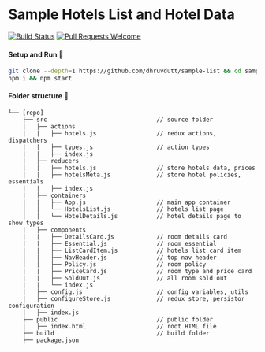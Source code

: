# Sample Hotels List and Hotel Data

[![Build Status](https://travis-ci.org/dhruvdutt/sample-list.svg)](https://travis-ci.org/dhruvdutt/sample-list)
[![Pull Requests Welcome](https://img.shields.io/badge/PRs-welcome-brightgreen.svg?style=flat)](http://makeapullrequest.com)

#### Setup and Run :runner:

```bash
git clone --depth=1 https://github.com/dhruvdutt/sample-list && cd sample-list
npm i && npm start
```

#### Folder structure :evergreen_tree:

```
└── [repo]
    ├── src                               // source folder
    |   ├── actions
    |   |   ├── hotels.js                 // redux actions, dispatchers
    |   |   ├── types.js                  // action types
    |   |   ├── index.js
    |   ├── reducers
    |   |   ├── hotels.js                 // store hotels data, prices
    |   |   ├── hotelsMeta.js             // store hotel policies, essentials
    |   |   ├── index.js
    |   ├── containers
    |   |   ├── App.js                    // main app container
    |   |   └── HotelsList.js             // hotels list page
    |   |   └── HotelDetails.js           // hotel details page to show types
    |   ├── components
    |   |   ├── DetailsCard.js            // room details card
    |   |   ├── Essential.js              // room essential
    |   |   ├── ListCardItem.js           // hotels list card item
    |   |   ├── NavHeader.js              // top nav header
    |   |   ├── Policy.js                 // room policy
    |   |   ├── PriceCard.js              // room type and price card
    |   |   ├── SoldOut.js                // all room sold out
    |   |   └── index.js
    |   ├── config.js                     // config variables, utils
    |   ├── configureStore.js             // redux store, persistor configuration
    |   ├── index.js
    ├── public                            // public folder
    |   ├── index.html                    // root HTML file
    ├── build                             // build folder
    ├── package.json
```
